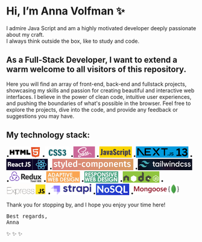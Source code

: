 # Hi, I’m Anna Volfman ✨

I admire Java Script and am a highly motivated developer deeply passionate about my craft.
<br> I always think outside the box, like to study and code.

## As a Full-Stack Developer, I want to extend a warm welcome to all visitors of this repository.

Here you will find an array of front-end, back-end and fullstack projects, showcasing my skills and passion for creating beautiful and interactive web interfaces.
I believe in the power of clean code, intuitive user experiences, and pushing the boundaries of what's possible in the browser.
Feel free to explore the projects, dive into the code, and provide any feedback or suggestions you may have.

## My technology stack:

•<img src="/images/w3_html5-ar21.png" height="30">
•<img src="/images/CSS3-Interview-Questions-1.jpg" height="30">
•<img src="/images/sass.png" height="30">
•<img src="/images/java-script.jpg" height="30">
•<img src="/images/1_jvXSiyAs8vZgT1PFV-bPQQ.png" height="30">
•<img src="/images/reactjs-2.png" height="30">
•<img src="/images/meta.png" height="30">
•<img src="/images/8e909c88-4e83-4af4-b5b2-4a50a9b571f7-cover.png" height="30">
•<img src="/images/1683961037831.png" height="30">
•<img src="/images/завантаження2.jpg" height="30">
•<img src="/images/завантаження.jpg" height="30">
•<img src="/images/1_mp91A9RzagntGGjBnwu4Yw.png" height="30">
•<img src="/images/beginners-guide-to-using-express-js-and-node-js-framework.png" height="30">
•<img src="/images/strapi.jpg" height="30">
•<img src="/images/1_-5w8bX-XiOtwdmhQ2W7_TA.png" height="30">
•<img src="/images/1_acfAKaDI7uv5GyFnJmiPhA.png" height="30">

Thank you for stopping by, and I hope you enjoy your time here!

<pre>Best regards,
Anna</pre>

✨ ✨ ✨

